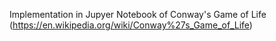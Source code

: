 Implementation in Jupyer Notebook of Conway's Game of Life (https://en.wikipedia.org/wiki/Conway%27s_Game_of_Life)
